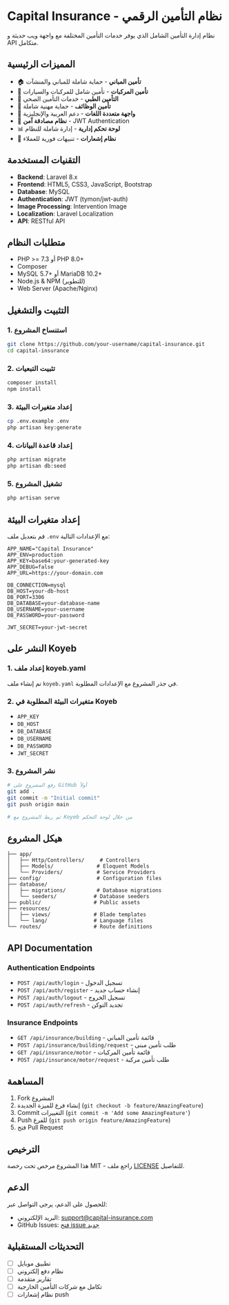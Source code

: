 # Capital Insurance - نظام التأمين الرقمي

نظام إدارة التأمين الشامل الذي يوفر خدمات التأمين المختلفة مع واجهة ويب حديثة و API متكامل.

## المميزات الرئيسية

- 🏠 **تأمين المباني** - حماية شاملة للمباني والمنشآت
- 🚗 **تأمين المركبات** - تأمين شامل للمركبات والسيارات
- 🏥 **التأمين الطبي** - خدمات التأمين الصحي
- 💼 **تأمين الوظائف** - حماية مهنية شاملة
- 📱 **واجهة متعددة اللغات** - دعم العربية والإنجليزية
- 🔐 **نظام مصادقة آمن** - JWT Authentication
- 📊 **لوحة تحكم إدارية** - إدارة شاملة للنظام
- 📧 **نظام إشعارات** - تنبيهات فورية للعملاء

## التقنيات المستخدمة

- **Backend**: Laravel 8.x
- **Frontend**: HTML5, CSS3, JavaScript, Bootstrap
- **Database**: MySQL
- **Authentication**: JWT (tymon/jwt-auth)
- **Image Processing**: Intervention Image
- **Localization**: Laravel Localization
- **API**: RESTful API

## متطلبات النظام

- PHP >= 7.3 أو PHP 8.0+
- Composer
- MySQL 5.7+ أو MariaDB 10.2+
- Node.js & NPM (للتطوير)
- Web Server (Apache/Nginx)

## التثبيت والتشغيل

### 1. استنساخ المشروع
```bash
git clone https://github.com/your-username/capital-insurance.git
cd capital-insurance
```

### 2. تثبيت التبعيات
```bash
composer install
npm install
```

### 3. إعداد متغيرات البيئة
```bash
cp .env.example .env
php artisan key:generate
```

### 4. إعداد قاعدة البيانات
```bash
php artisan migrate
php artisan db:seed
```

### 5. تشغيل المشروع
```bash
php artisan serve
```

## إعداد متغيرات البيئة

قم بتعديل ملف `.env` مع الإعدادات التالية:

```env
APP_NAME="Capital Insurance"
APP_ENV=production
APP_KEY=base64:your-generated-key
APP_DEBUG=false
APP_URL=https://your-domain.com

DB_CONNECTION=mysql
DB_HOST=your-db-host
DB_PORT=3306
DB_DATABASE=your-database-name
DB_USERNAME=your-username
DB_PASSWORD=your-password

JWT_SECRET=your-jwt-secret
```

## النشر على Koyeb

### 1. إعداد ملف koyeb.yaml
تم إنشاء ملف `koyeb.yaml` في جذر المشروع مع الإعدادات المطلوبة.

### 2. متغيرات البيئة المطلوبة في Koyeb
- `APP_KEY`
- `DB_HOST`
- `DB_DATABASE`
- `DB_USERNAME`
- `DB_PASSWORD`
- `JWT_SECRET`

### 3. نشر المشروع
```bash
# رفع المشروع على GitHub أولاً
git add .
git commit -m "Initial commit"
git push origin main

# ثم ربط المشروع مع Koyeb من خلال لوحة التحكم
```

## هيكل المشروع

```
├── app/
│   ├── Http/Controllers/     # Controllers
│   ├── Models/              # Eloquent Models
│   └── Providers/           # Service Providers
├── config/                  # Configuration files
├── database/
│   ├── migrations/          # Database migrations
│   └── seeders/            # Database seeders
├── public/                 # Public assets
├── resources/
│   ├── views/              # Blade templates
│   └── lang/               # Language files
└── routes/                 # Route definitions
```

## API Documentation

### Authentication Endpoints
- `POST /api/auth/login` - تسجيل الدخول
- `POST /api/auth/register` - إنشاء حساب جديد
- `POST /api/auth/logout` - تسجيل الخروج
- `POST /api/auth/refresh` - تجديد التوكن

### Insurance Endpoints
- `GET /api/insurance/building` - قائمة تأمين المباني
- `POST /api/insurance/building/request` - طلب تأمين مبنى
- `GET /api/insurance/motor` - قائمة تأمين المركبات
- `POST /api/insurance/motor/request` - طلب تأمين مركبة

## المساهمة

1. Fork المشروع
2. إنشاء فرع للميزة الجديدة (`git checkout -b feature/AmazingFeature`)
3. Commit التغييرات (`git commit -m 'Add some AmazingFeature'`)
4. Push للفرع (`git push origin feature/AmazingFeature`)
5. فتح Pull Request

## الترخيص

هذا المشروع مرخص تحت رخصة MIT - راجع ملف [LICENSE](LICENSE) للتفاصيل.

## الدعم

للحصول على الدعم، يرجى التواصل عبر:
- البريد الإلكتروني: support@capital-insurance.com
- GitHub Issues: [فتح issue جديد](https://github.com/your-username/capital-insurance/issues)

## التحديثات المستقبلية

- [ ] تطبيق موبايل
- [ ] نظام دفع إلكتروني
- [ ] تقارير متقدمة
- [ ] تكامل مع شركات التأمين الخارجية
- [ ] نظام إشعارات push